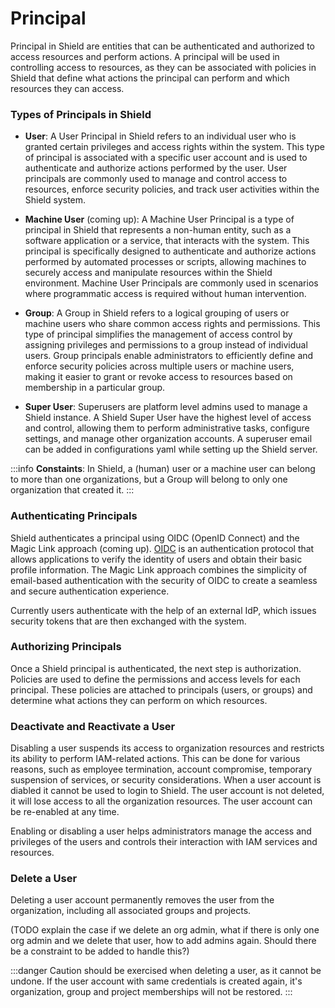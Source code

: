 # Principal

Principal in Shield are entities that can be authenticated and authorized to access resources and perform actions. A principal will be used in controlling access to resources, as they can be associated with policies in Shield that define what actions the principal can perform and which resources they can access.

### Types of Principals in Shield

- **User**: A User Principal in Shield refers to an individual user who is granted certain privileges and access rights within the system. This type of principal is associated with a specific user account and is used to authenticate and authorize actions performed by the user. User principals are commonly used to manage and control access to resources, enforce security policies, and track user activities within the Shield system.

- **Machine User** (coming up): A Machine User Principal is a type of principal in Shield that represents a non-human entity, such as a software application or a service, that interacts with the system. This principal is specifically designed to authenticate and authorize actions performed by automated processes or scripts, allowing machines to securely access and manipulate resources within the Shield environment. Machine User Principals are commonly used in scenarios where programmatic access is required without human intervention.

- **Group**: A Group in Shield refers to a logical grouping of users or machine users who share common access rights and permissions. This type of principal simplifies the management of access control by assigning privileges and permissions to a group instead of individual users. Group principals enable administrators to efficiently define and enforce security policies across multiple users or machine users, making it easier to grant or revoke access to resources based on membership in a particular group.

- **Super User**: Superusers are platform level admins used to manage a Shield instance. A Shield Super User have the highest level of access and control, allowing them to perform administrative tasks, configure settings, and manage other organization accounts. A superuser email can be added in configurations yaml while setting up the Shield server.

:::info
**Constaints**: In Shield, a (human) user or a machine user can belong to more than one organizations, but a Group will belong to only one organization that created it.
:::

### Authenticating Principals

Shield authenticates a principal using OIDC (OpenID Connect) and the Magic Link approach (coming up). [OIDC](../concepts/glossary.md#oidc) is an authentication protocol that allows applications to verify the identity of users and obtain their basic profile information. The Magic Link approach combines the simplicity of email-based authentication with the security of OIDC to create a seamless and secure authentication experience.

Currently users authenticate with the help of an external IdP, which issues security tokens that are then exchanged with the system.

### Authorizing Principals

Once a Shield principal is authenticated, the next step is authorization. Policies are used to define the permissions and access levels for each principal. These policies are attached to principals (users, or groups) and determine what actions they can perform on which resources.

### Deactivate and Reactivate a User

Disabling a user suspends its access to organization resources and restricts its ability to perform IAM-related actions. This can be done for various reasons, such as employee termination, account compromise, temporary suspension of services, or security considerations. When a user account is diabled it cannot be used to login to Shield. The user account is not deleted, it will lose access to all the organization resources. The user account can be re-enabled at any time.

Enabling or disabling a user helps administrators manage the access and privileges of the users and controls their interaction with IAM services and resources.

### Delete a User

Deleting a user account permanently removes the user from the organization, including all associated groups and projects.

(TODO explain the case if we delete an org admin, what if there is only one org admin and we delete that user, how to add admins again. Should there be a constraint to be added to handle this?)

:::danger
Caution should be exercised when deleting a user, as it cannot be undone. If the user account with same credentials is created again, it's organization, group and project memberships will not be restored.
:::
